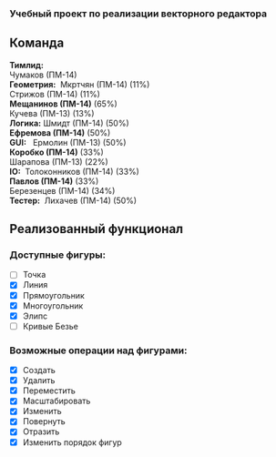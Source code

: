 ### Учебный проект по реализации векторного редактора
## Команда
**Тимлид:**  
Чумаков (ПМ-14)  
**Геометрия:** 
Мкртчян (ПМ-14) (11%)  
Стрижов (ПМ-14) (11%)  
**Мещанинов (ПМ-14)** (65%)  
Кучева (ПМ-13) (13%)  
**Логика:**
Шмидт (ПМ-14) (50%)  
**Ефремова (ПМ-14)** (50%)  
**GUI:**  
Ермолин (ПМ-13) (50%)  
**Коробко (ПМ-14)** (33%)  
Шарапова (ПМ-13) (22%)  
**IO:** 
Толоконников (ПМ-14) (33%)  
**Павлов (ПМ-14)** (33%)  
Березенцев (ПМ-14) (34%)   
**Тестер:** 
Лихачев (ПМ-14) (50%) 

## Реализованный функционал
### Доступные фигуры:
- [ ] Точка
- [x] Линия
- [x] Прямоугольник
- [x] Многоугольник
- [x] Элипс
- [ ] Кривые Безье

### Возможные операции над фигурами:
- [x] Создать
- [x] Удалить
- [x] Переместить
- [x] Масштабировать
- [x] Изменить
- [x] Повернуть
- [x] Отразить
- [x] Изменить порядок фигур
